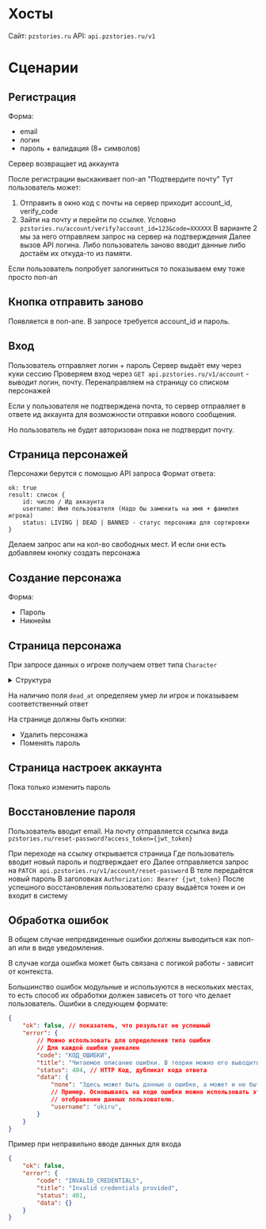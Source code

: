 # Хосты
Сайт: `pzstories.ru`
API: `api.pzstories.ru/v1`

# Сценарии
## Регистрация
Форма:
- email
- логин
- пароль + валидация (8+ символов)

Сервер возвращает ид аккаунта

После регистрации выскакивает поп-ап "Подтвердите почту"
Тут пользователь может:
1. Отправить в окно код с почты на сервер приходит account_id, verify_code
2. Зайти на почту и перейти по ссылке. Условно `pzstories.ru/account/verify?account_id=123&code=XXXXXX`
В варианте 2 мы за него отправляем запрос на сервер на подтверждения
Далее вызов API логина. Либо пользователь заново вводит данные либо достаём их откуда-то из памяти.

Если пользователь попробует залогиниться то показываем ему тоже просто поп-ап

## Кнопка отправить заново
Появляется в поп-апе. В запросе требуется account_id и пароль.

## Вход 
Пользователь отправляет логин + пароль
Сервер выдаёт ему через куки сессию 
Проверяем вход через `GET api.pzstories.ru/v1/account` - выводит логин, почту.
Перенаправляем на страницу со списком персонажей

Если у пользователя не подтверждена почта, то сервер отправляет в ответе ид аккаунта для возможности отправки нового сообщения.

Но пользователь не будет авторизован пока не подтвердит почту.

## Страница персонажей
Персонажи берутся с помощью API запроса
Формат ответа:
```
ok: true
result: список {
	id: число / Ид аккаунта
	username: Имя пользователя (Надо бы заменить на имя + фамилия игрока)
	status: LIVING | DEAD | BANNED - статус персонажа для сортировки
}
```

Делаем запрос апи на кол-во свободных мест.
И если они есть добавляем кнопку создать персонажа

## Создание персонажа
Форма:
- Пароль
- Никнейм

## Страница персонажа
При запросе данных о игроке получаем ответ типа `Character`
<details>
<summary>Структура</summary>

```python
# @dataclass - игнорируй, ничего не значит
# класс - описание структуры
# поле: тип
# str - строка, int - число, float - дробь, None - ничего (null)
# datetime - время (будет в виде строки на самом деле)
# list[str] - массив строк
# Тип | Тип2 - Один из типо (Или)


@dataclass  
class Character:  
    id: int  
    username: str  
    account_id: int  
	# Здесь будет тип GameCharacterInfo или DeadCharacterInfo
    game_info: BaseCharacterInfo | None

class BaseCharacterInfo(ABC):  
    full_name: str  
    display_name: str  # Возвможно уйдет в будуем
    access_level: AccessLevel  
    last_connection: datetime | None  
  
  
@dataclass(frozen=True)  
class GameCharacterInfo(BaseCharacterInfo):  
	"""Информация о живом персонаже"""
	
    full_name: str  
    display_name: str  
    access_level: AccessLevel  
    last_connection: datetime | None  
    traits: list[str]  
    stats: CharacterStats  
    faction: Faction | None  
  
  
@dataclass  
class DeadCharacterInfo(BaseCharacterInfo):  
	"""Информация о мертвом персонаже"""
    full_name: str  
    display_name: str  
    access_level: AccessLevel  
    last_connection: datetime | None  
    dead_at: datetime
     
  
@dataclass(frozen=True)  
class CharacterStats:  
	"""Статистика персонажа"""
    weight: float  
    health: float  
    zombie_kills: int  
    players_kills: int  
    hours_survived: int  
    perks: list[Perk]  
  
  

@dataclass(frozen=True)  
class Faction:  
	"""
	Фракция
	"""
    name: str  
    owner: str  
    tag: str  



class AccessLevel(StrEnum):  
	"""
	Это просто перечисление уровней доступа чтобы было удобнее
	"""
	PLAYER = "player"  
    OVERSEER = "overseer"  
    OBSERVER = "observer"  
    MODERATOR = "moderator"  
    ADMIN = "admin"  
  
  
@dataclass(frozen=True)  
class Perk:  
    name: str  
    level: int  
```
</details>

На наличию поля `dead_at` определяем умер ли игрок и показываем соответственный ответ

На странице должны быть кнопки:
- Удалить персонажа
- Поменять пароль

## Страница настроек аккаунта
Пока только изменить пароль

## Восстановление пароля
Пользователь вводит email. 
На почту отправляется ссылка вида `pzstories.ru/reset-password?access_token={jwt_token}`

При переходе на ссылку открывается страница
Где пользователь вводит новый пароль и подтверждает его
Далее отправляется запрос на `PATCH api.pzstories.ru/v1/account/reset-password`
В теле передаётся новый пароль
В заголовках `Authorization: Bearer {jwt_token}`
После успешного восстановления пользователю сразу выдаётся токен и он входит в систему

## Обработка ошибок
В общем случае непредвиденные ошибки должны выводиться как поп-ап или в виде уведомления.

В случае когда ошибка может быть связана с логикой работы - зависит от контекста.

Большинство ошибок модульные и используются в нескольких местах, то есть способ их обработки должен зависеть от того что делает пользователь.
Ошибки в следующем формате:
```json
{
	"ok": false, // показатель, что результат не успешный
	"error": {
		// Можно использовать для определения типа ошибки
		// Для каждой ошибки уникален
		"code": "КОД_ОШИБКИ",
		"title": "Читаемое описание ошибки. В теории можно его выводить пользователю, но нет гаранитий что тут безопасное содержание. пока что оно на английском",
		"status": 404, // HTTP Код, дубликат кода ответа
		"data": {
			"поле": "Здесь может быть данные о ошибке, а может и не быть",
			// Пример. Основываясь на коде ошибки можно использовать это поле при 
			// отображении данных пользователю.
			"username": "ukiru",
		}
	}
}
```

Пример при неправильно вводе данных для входа
```json
{
	"ok": false,
	"error": {
		"code": "INVALID_CREDENTIALS",
		"title": "Invalid credentials provided",
		"status": 401,
		"data": {}
	}
}
```